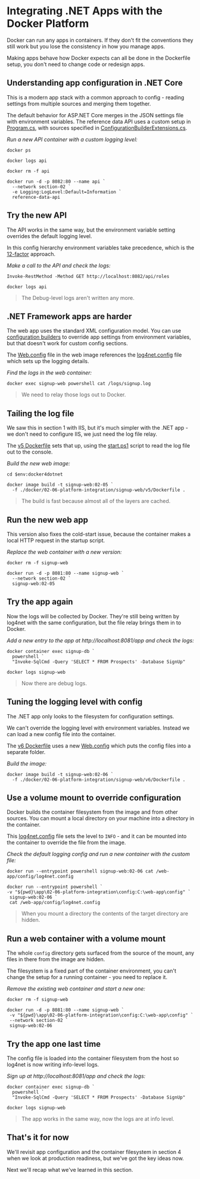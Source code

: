 
# Integrating .NET Apps with the Docker Platform

Docker can run any apps in containers. If they don't fit the conventions they still work but you lose the consistency in how you manage apps.

Making apps behave how Docker expects can all be done in the Dockerfile setup, you don't need to change code or redesign apps.


## Understanding app configuration in .NET Core

This is a modern app stack with a common approach to config - reading settings from multiple sources and merging them together.

The default behavior for ASP.NET Core merges in the JSON settings file with environment variables. The reference data API uses a custom setup in [Program.cs](), with sources specified in [ConfigurationBuilderExtensions.cs](src\SignUp.Core\Extensions\ConfigurationBuilderExtensions.cs).

_Run a new API container with a custom logging level:_

```
docker ps

docker logs api

docker rm -f api

docker run -d -p 8082:80 --name api `
  --network section-02 `
  -e Logging:LogLevel:Default=Information `
  reference-data-api
```

## Try the new API

The API works in the same way, but the environment variable setting overrides the default logging level.

In this config hierarchy environment variables take precedence, which is the [12-factor](https://12factor.net) approach.

_Make a call to the API and check the logs:_

```
Invoke-RestMethod -Method GET http://localhost:8082/api/roles

docker logs api
```

> The Debug-level logs aren't written any more.


## .NET Framework apps are harder

The web app uses the standard XML configuration model. You can use [configuration builders]() to override app settings from environment variables, but that doesn't work for custom config sections.

The [Web.config]() file in the web image references the [log4net.config]() file which sets up the logging details.

_Find the logs in the web container:_

```
docker exec signup-web powershell cat /logs/signup.log
```

> We need to relay those logs out to Docker.


## Tailing the log file 

We saw this in section 1 with IIS, but it's much simpler with the .NET app - we don't need to configure IIS, we just need the log file relay.

The [v5 Dockerfile]() sets that up, using the [start.ps1]() script to read the log file out to the console.

_Build the new web image:_

```
cd $env:docker4dotnet

docker image build -t signup-web:02-05 `
  -f ./docker/02-06-platform-integration/signup-web/v5/Dockerfile .
```

> The build is fast because almost all of the layers are cached.


## Run the new web app

This version also fixes the cold-start issue, because the container makes a local HTTP request in the startup script.

_Replace the web container with a new version:_

```
docker rm -f signup-web

docker run -d -p 8081:80 --name signup-web `
  --network section-02 `
  signup-web:02-05
```

## Try the app again

Now the logs will be collected by Docker. They're still being written by log4net with the same configuration, but the file relay brings them in to Docker.

_Add a new entry to the app at http://localhost:8081/app and check the logs:_

```
docker container exec signup-db `
  powershell `
  "Invoke-SqlCmd -Query 'SELECT * FROM Prospects' -Database SignUp"

docker logs signup-web
```

> Now there are debug logs.


## Tuning the logging level with config

The .NET app only looks to the filesystem for configuration settings. 

We can't override the logging level with environment variables. Instead we can load a new config file into the container.

The [v6 Dockerfile]() uses a new [Web.config]() which puts the config files into a separate folder.

_Build the image:_

```
docker image build -t signup-web:02-06 `
  -f ./docker/02-06-platform-integration/signup-web/v6/Dockerfile .
```

## Use a volume mount to override configuration

Docker builds the container filesystem from the image and from other sources. You can mount a local directory on your machine into a directory in the container.

This [log4net.config]() file sets the level to `INFO` - and it can be mounted into the container to override the file from the image.

_Check the default logging config and run a new container with the custom file:_

```
docker run --entrypoint powershell signup-web:02-06 cat /web-app/config/log4net.config

docker run --entrypoint powershell `
-v "${pwd}\app\02-06-platform-integration\config:C:\web-app\config" `
 signup-web:02-06 `
 cat /web-app/config/log4net.config
```

> When you mount a directory the contents of the target directory are hidden.

## Run a web container with a volume mount

The whole `config` directory gets surfaced from the source of the mount, any files in there from the image are hidden.

The filesystem is a fixed part of the container environment, you can't change the setup for a running container - you need to replace it.

_Remove the existing web container and start a new one:_

```
docker rm -f signup-web

docker run -d -p 8081:80 --name signup-web `
 -v "${pwd}\app\02-06-platform-integration\config:C:\web-app\config" `
 --network section-02 `
 signup-web:02-06
```

## Try the app one last time

The config file is loaded into the container filesystem from the host so log4net is now writing info-level logs.

_Sign up at http://localhost:8081/app and check the logs:_

```
docker container exec signup-db `
  powershell `
  "Invoke-SqlCmd -Query 'SELECT * FROM Prospects' -Database SignUp"

docker logs signup-web
```

> The app works in the same way, now the logs are at info level.


## That's it for now

We'll revisit app configuration and the container filesystem in section 4 when we look at production readiness, but we've got the key ideas now.

Next we'll recap what we've learned in this section.